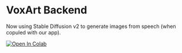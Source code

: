 # VoxArt Backend

Now using Stable Diffusion v2 to generate images from speech (when copuled with our app).

[![Open In Colab](https://colab.research.google.com/assets/colab-badge.svg)](https://colab.research.google.com/github/unshDee/voxart-backend/blob/main/backend/voxart_backend.ipynb)
